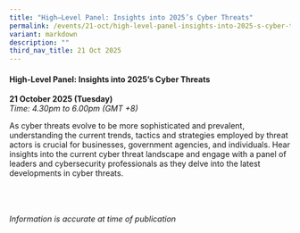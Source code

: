 ```yaml
---
title: "High–Level Panel: Insights into 2025’s Cyber Threats"
permalink: /events/21-oct/high-level-panel-insights-into-2025-s-cyber-threats/
variant: markdown
description: ""
third_nav_title: 21 Oct 2025
---
```

#### **High-Level Panel: Insights into 2025’s Cyber Threats**

**21 October 2025 (Tuesday)**  
*Time: 4.30pm to 6.00pm (GMT +8)*

As cyber threats evolve to be more sophisticated and prevalent, understanding the current trends, tactics and strategies employed by threat actors is crucial for businesses, government agencies, and individuals. Hear insights into the current cyber threat landscape and engage with a panel of leaders and cybersecurity professionals as they delve into the latest developments in cyber threats. 

<br><br><br>
*Information is accurate at time of publication*